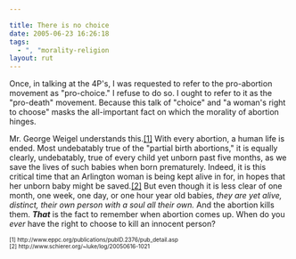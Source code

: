 ```yaml
---

title: There is no choice
date: 2005-06-23 16:26:18
tags:
  - ", "morality-religion
layout: rut
---
```


<p>Once, in talking at the 4P's, I was requested to refer to the pro-abortion movement as "pro-choice."  I refuse to do so.  I ought to refer to it as the "pro-death" movement.  Because this talk of "choice" and "a woman's right to choose" masks the all-important fact on which the morality of abortion hinges.</p>  <p>Mr. George Weigel understands this.<a href="http://www.eppc.org/publications/pubID.2376/pub_detail.asp">[1]</a> With every abortion, a human life is ended.  Most undebatably true of the "partial birth abortions," it is equally clearly, undebatably, true of every child yet unborn past five months, as we save the lives of such babies when born prematurely.  Indeed, it is this critical time that an Arlington woman is being kept alive in for, in hopes that her unborn baby might be saved.<a href="http://www.schierer.org/~luke/log/20050616-1021">[2]</a> But even though it is less clear of one month, one week, one day, or one hour year old babies, <em>they are yet alive, distinct, their own person with a soul all their own.</em> And the abortion kills them.  <strong><em>That</em></strong> is the fact to remember when abortion comes up.  When do you <em>ever</em> have the right to choose to kill an innocent person?</p>  <font size="-2"> [1] http://www.eppc.org/publications/pubID.2376/pub_detail.asp <br  /> [2] http://www.schierer.org/~luke/log/20050616-1021 </font>

